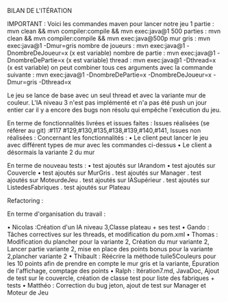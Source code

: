 BILAN DE L'ITÉRATION

IMPORTANT : Voici les commandes maven pour lancer notre jeu
1 partie : mvn clean && mvn compiler:compile && mvn exec:java@1
500 parties : mvn clean && mvn compiler:compile && mvn exec:java@500p
mur gris : mvn exec:java@1 -Dmur=gris
nombre de joueurs : mvn exec:java@1 -DnombreDeJoueur=x (x est variable)
nombre de partie : mvn exec:java@1 -DnombreDePartie=x (x est variable)
thread : mvn exec:java@1 -Dthread=x (x est variable)
on peut combiner tous ces arguments avec la commande suivante :
mvn exec:java@1 -DnombreDePartie=x -DnombreDeJoueur=x -Dmur=gris -Dthread=x

Le jeu se lance de base avec un seul thread et avec la variante mur de couleur.
L'IA niveau 3 n'est pas implémenté et n'a pas été push un jour entier car il y a encore des bugs non résolu qui empêche l'exécution du jeu.

En terme de fonctionnalités livrées et issues faites :
Issues réalisées (se référer au git) :#117 #129,#130,#135,#138,#139,#140,#141,
Issues non réalisées : 
Concernant les fonctionnalités :
• Le client peut lancer le jeu avec différent types de mur avec les commandes ci-dessus
• Le client a désormais la variante 2 du mur 


En terme de nouveau tests :
• test ajoutés sur IArandom
• test ajoutés sur Couvercle
• test ajoutés sur MurGris 
. test ajoutés sur Manager
. test ajoutés sur MoteurdeJeu
. test ajoutés sur IASupérieur
. test ajoutés sur ListedesFabriques
. test ajoutés sur Plateau


Refactoring :


En terme d'organisation du travail :

• Nicolas :Création d'un IA niveau 3,Classe plateau + ses test 
• Gando : Tâches correctives sur les threads, et modification du pom.xml
• Thomas : Modification du plancher pour la variante 2, Création du mur variante 2, Lancer partie variante 2, mise en place des points bonus pour la variante 2,plancher variante 2
• Thibault : Réécrire la méthode tuile5Couleurs pour les 10 points afin de prendre en compte le mur gris et la variante, Épuration de l'affichage, comptage des points
• Ralph : Itération7.md, JavaDoc, Ajout de test sur le couvercle, création de classe test pour liste des fabriques + tests
• Matthéo : Correction du bug jeton, ajout de test sur Manager et Moteur de Jeu
